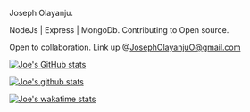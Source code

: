 Joseph Olayanju.

NodeJs | Express | MongoDb.
Contributing to Open source.

Open to collaboration. Link up @JosephOlayanjuO@gmail.com

[![Joe's GitHub stats](https://github-readme-stats.vercel.app/api?username=olayanju-1234&show_icons=true&theme=cobalt)](https://github.com/olayanju-1234/github-readme-stats)

[![Joe's github stats](https://github-readme-stats.vercel.app/api/top-langs?username=olayanju-1234&layout=compact&theme=cobalt)](https://github.com/olayanju-1234/github-readme-stats)

[![Joe's wakatime stats](https://github-readme-stats.vercel.app/api/wakatime?username=BigJoe01&theme=cobalt)](https://github.com/olayanju-1234/github-readme-stats)
<!---
Olayanju-1234/Olayanju-1234 is a ✨ special ✨ repository because its `README.md` (this file) appears on your GitHub profile.
You can click the Preview link to take a look at your changes.
--->

